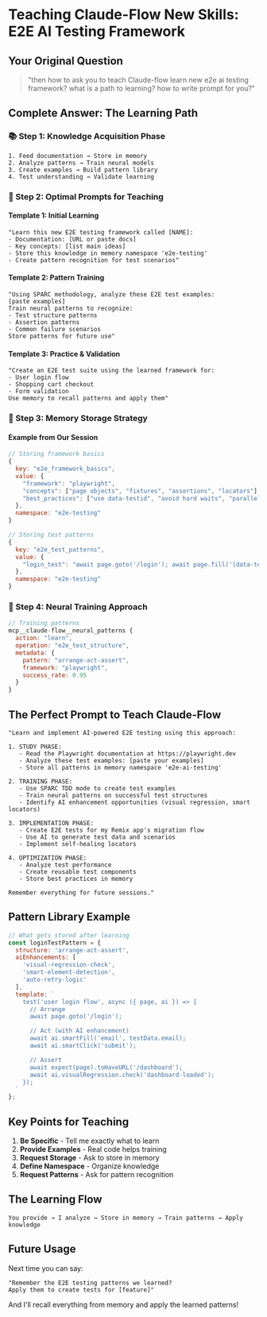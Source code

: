 # Teaching Claude-Flow New Skills: E2E AI Testing Framework

## Your Original Question
> "then how to ask you to teach Claude-flow learn new e2e ai testing framework? what is a path to learning? how to write prompt for you?"

## Complete Answer: The Learning Path

### 📚 Step 1: Knowledge Acquisition Phase
```
1. Feed documentation → Store in memory
2. Analyze patterns → Train neural models
3. Create examples → Build pattern library
4. Test understanding → Validate learning
```

### 🎯 Step 2: Optimal Prompts for Teaching

#### Template 1: Initial Learning
```
"Learn this new E2E testing framework called [NAME]:
- Documentation: [URL or paste docs]
- Key concepts: [list main ideas]
- Store this knowledge in memory namespace 'e2e-testing'
- Create pattern recognition for test scenarios"
```

#### Template 2: Pattern Training
```
"Using SPARC methodology, analyze these E2E test examples:
[paste examples]
Train neural patterns to recognize:
- Test structure patterns
- Assertion patterns
- Common failure scenarios
Store patterns for future use"
```

#### Template 3: Practice & Validation
```
"Create an E2E test suite using the learned framework for:
- User login flow
- Shopping cart checkout
- Form validation
Use memory to recall patterns and apply them"
```

### 💾 Step 3: Memory Storage Strategy

#### Example from Our Session
```javascript
// Storing framework basics
{
  key: "e2e_framework_basics",
  value: {
    "framework": "playwright",
    "concepts": ["page objects", "fixtures", "assertions", "locators"],
    "best_practices": ["use data-testid", "avoid hard waits", "parallel execution"]
  },
  namespace: "e2e-testing"
}

// Storing test patterns
{
  key: "e2e_test_patterns",
  value: {
    "login_test": "await page.goto('/login'); await page.fill('[data-testid=email]', email);"
  },
  namespace: "e2e-testing"
}
```

### 🧠 Step 4: Neural Training Approach

```javascript
// Training patterns
mcp__claude-flow__neural_patterns {
  action: "learn",
  operation: "e2e_test_structure",
  metadata: {
    pattern: "arrange-act-assert",
    framework: "playwright",
    success_rate: 0.95
  }
}
```

## The Perfect Prompt to Teach Claude-Flow

```
"Learn and implement AI-powered E2E testing using this approach:

1. STUDY PHASE:
   - Read the Playwright documentation at https://playwright.dev
   - Analyze these test examples: [paste your examples]
   - Store all patterns in memory namespace 'e2e-ai-testing'

2. TRAINING PHASE:
   - Use SPARC TDD mode to create test examples
   - Train neural patterns on successful test structures
   - Identify AI enhancement opportunities (visual regression, smart locators)

3. IMPLEMENTATION PHASE:
   - Create E2E tests for my Remix app's migration flow
   - Use AI to generate test data and scenarios
   - Implement self-healing locators

4. OPTIMIZATION PHASE:
   - Analyze test performance
   - Create reusable test components
   - Store best practices in memory

Remember everything for future sessions."
```

## Pattern Library Example

```javascript
// What gets stored after learning
const loginTestPattern = {
  structure: 'arrange-act-assert',
  aiEnhancements: [
    'visual-regression-check',
    'smart-element-detection',
    'auto-retry-logic'
  ],
  template: `
    test('user login flow', async ({ page, ai }) => {
      // Arrange
      await page.goto('/login');

      // Act (with AI enhancement)
      await ai.smartFill('email', testData.email);
      await ai.smartClick('submit');

      // Assert
      await expect(page).toHaveURL('/dashboard');
      await ai.visualRegression.check('dashboard-loaded');
    });
  `
};
```

## Key Points for Teaching

1. **Be Specific** - Tell me exactly what to learn
2. **Provide Examples** - Real code helps training
3. **Request Storage** - Ask to store in memory
4. **Define Namespace** - Organize knowledge
5. **Request Patterns** - Ask for pattern recognition

## The Learning Flow
```
You provide → I analyze → Store in memory → Train patterns → Apply knowledge
```

## Future Usage
Next time you can say:
```
"Remember the E2E testing patterns we learned?
Apply them to create tests for [feature]"
```

And I'll recall everything from memory and apply the learned patterns!
